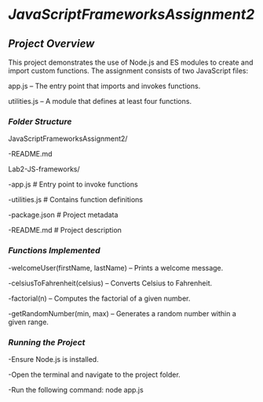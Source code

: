 # *JavaScriptFrameworksAssignment2*
## *Project Overview*

This project demonstrates the use of Node.js and ES modules to create and import custom functions. The assignment consists of two JavaScript files:

app.js – The entry point that imports and invokes functions.

utilities.js – A module that defines at least four functions.


### *Folder Structure*

JavaScriptFrameworksAssignment2/

-README.md

Lab2-JS-frameworks/

-app.js          # Entry point to invoke functions

-utilities.js    # Contains function definitions

-package.json    # Project metadata

-README.md       # Project description



### *Functions Implemented*

-welcomeUser(firstName, lastName) – Prints a welcome message.

-celsiusToFahrenheit(celsius) – Converts Celsius to Fahrenheit.

-factorial(n) – Computes the factorial of a given number.

-getRandomNumber(min, max) – Generates a random number within a given range.

### *Running the Project*

-Ensure Node.js is installed.

-Open the terminal and navigate to the project folder.

-Run the following command: node app.js
